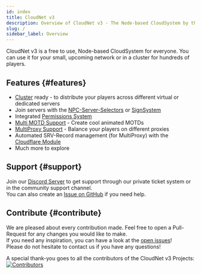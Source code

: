 ```yaml
---
id: index
title: CloudNet v3
description: Overview of CloudNet v3 - The Node-based CloudSystem by the CloudNetService Team and Community
slug: /
sidebar_label: Overview
---
```


CloudNet v3 is a free to use, Node-based CloudSystem for everyone.
You can use it for your small, upcoming network or in a cluster for hundreds of players.

## Features {#features}
- [Cluster](setup/cluster.md) ready - to distribute your players across different virtual or dedicated servers
- Join servers with the [NPC-Server-Selectors](modules/npc.md) or [SignSystem](modules/signs.md)
- Integrated [Permissions System](modules/cloudperms.md)
- [Multi MOTD Support](modules/syncproxy.md) - Create cool animated MOTDs
- [MultiProxy Support](modules/syncproxy.md) - Balance your players on different proxies
- Automated SRV-Record management (for MultiProxy) with the [Cloudflare Module](modules/cloudflare.md)
- Much more to explore

## Support {#support}
Join our [Discord Server](https://discord.cloudnetservice.eu) to get support through our private ticket system
or in the community support channel.  
You can also create an [Issue on GitHub](https://github.com/CloudNetService/CloudNet-v3/issues/new/choose) if you need help.

## Contribute {#contribute}
We are pleased about every contribution made. Feel free to open a Pull-Request for any changes you would like to make.  
If you need any inspiration, you can have a look at the [open issues](https://github.com/CloudNetService/CloudNet-v3/issues)!  
Please do not hesitate to contact us if you have any questions!

A special thank-you goes to all the contributors of the CloudNet v3 Projects:
<a href="https://github.com/CloudNetService/CloudNet-v3/graphs/contributors">
  <img src="https://contrib.rocks/image?repo=CloudNetService/CloudNet-v3" alt="Contributors"/>
</a>